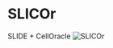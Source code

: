 # SLICOr
SLIDE + CellOracle
![SLICOr](https://github.com/user-attachments/assets/a2d30cc1-37f6-4b56-8812-69009cda4140)
